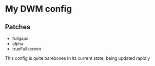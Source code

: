 # My DWM config

## Patches 
- fullgaps
- alpha
- trueFullscreen

This config is quite barebones in its current state, being updated rapidly 
